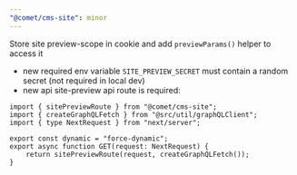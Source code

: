 ```yaml
---
"@comet/cms-site": minor
---
```


Store site preview-scope in cookie and add `previewParams()` helper to access it

- new required env variable `SITE_PREVIEW_SECRET` must contain a random secret (not required in local dev)
- new api site-preview api route is required:
```
import { sitePreviewRoute } from "@comet/cms-site";
import { createGraphQLFetch } from "@src/util/graphQLClient";
import { type NextRequest } from "next/server";

export const dynamic = "force-dynamic";
export async function GET(request: NextRequest) {
    return sitePreviewRoute(request, createGraphQLFetch());
}
```